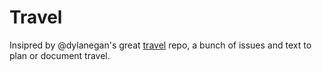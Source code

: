 Travel
======

Insipred by @dylanegan's great [travel](https://github.com/dylanegan/travel/) repo, a bunch of issues and text to plan or document travel.
